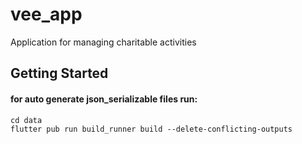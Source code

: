 # vee_app

Application for managing charitable activities

## Getting Started

#### for auto generate json_serializable files run:
```
cd data
flutter pub run build_runner build --delete-conflicting-outputs
```